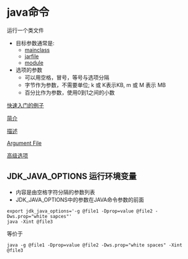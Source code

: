 # java命令

运行一个类文件

- 目标参数通常是: 
  - [mainclass](Java_MainClass.md)
  - [jarfile](Java_Jar_File.md)
  - [module](Java_Module.md)
- 选项的参数
  - 可以用空格，冒号，等号与选项分隔
  - 字节作为参数，不需要单位; k 或 K表示KB, m 或 M 表示 MB
  - 百分比作为参数，使用0到1之间的小数

[快速入门的例子](Java_Example_Of_Java_Command.md)

[简介](Java_Command_Java_Synopsis.md)

[描述](Java_Command_Java_Description.md)

[Argument File](Java_Command_Java_Argument_File.md)

[高级选项](Java_Command_Java_Advanced_Options.md)

## JDK_JAVA_OPTIONS 运行环境变量

- 内容是由空格字符分隔的参数列表
- JDK_JAVA_OPTIONS中的参数在JAVA命令参数的前面

```shell
export jdk_java_options='-g @file1 -Dprop=value @file2 -Dws.prop="white sapces"'
java -Xint @file3
```

等价于

```shell
java -g @file1 -Dprop=value @file2 -Dws.prop="white spaces" -Xint @file3
```